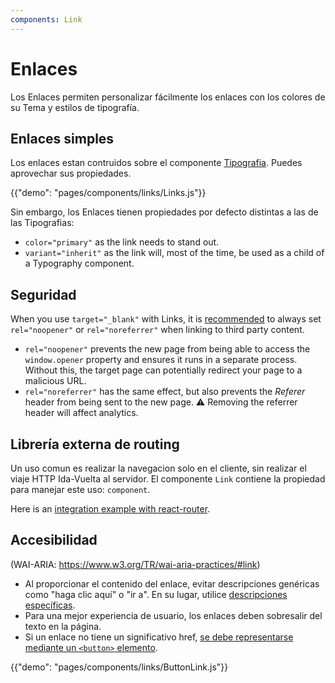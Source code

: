 ```yaml
---
components: Link
---
```


# Enlaces

<p class="description">Los Enlaces permiten personalizar fácilmente los enlaces con los colores de su Tema y estilos de tipografía.</p>

## Enlaces simples

Los enlaces estan contruidos sobre el componente [Tipografia](/api/typography/). Puedes aprovechar sus propiedades.

{{"demo": "pages/components/links/Links.js"}}

Sin embargo, los Enlaces tienen propiedades por defecto distintas a las de las Tipografias:

- `color="primary"` as the link needs to stand out.
- `variant="inherit"` as the link will, most of the time, be used as a child of a Typography component.

## Seguridad

When you use `target="_blank"` with Links, it is [recommended](https://developers.google.com/web/tools/lighthouse/audits/noopener) to always set `rel="noopener"` or `rel="noreferrer"` when linking to third party content.

- `rel="noopener"` prevents the new page from being able to access the `window.opener` property and ensures it runs in a separate process. Without this, the target page can potentially redirect your page to a malicious URL.
- `rel="noreferrer"` has the same effect, but also prevents the *Referer* header from being sent to the new page. ⚠️ Removing the referrer header will affect analytics.

## Librería externa de routing

Un uso comun es realizar la navegacion solo en el cliente, sin realizar el viaje HTTP Ida-Vuelta al servidor. El componente `Link` contiene la propiedad para manejar este uso: `component`.

Here is an [integration example with react-router](/guides/composition/#link).

## Accesibilidad

(WAI-ARIA: https://www.w3.org/TR/wai-aria-practices/#link)

- Al proporcionar el contenido del enlace, evitar descripciones genéricas como "haga clic aquí" o "ir a". En su lugar, utilice [descripciones específicas](https://developers.google.com/web/tools/lighthouse/audits/descriptive-link-text).
- Para una mejor experiencia de usuario, los enlaces deben sobresalir del texto en la página.
- Si un enlace no tiene un significativo href, [se debe representarse mediante un `<button>` elemento](https://github.com/evcohen/eslint-plugin-jsx-a11y/blob/master/docs/rules/anchor-is-valid.md).

{{"demo": "pages/components/links/ButtonLink.js"}}